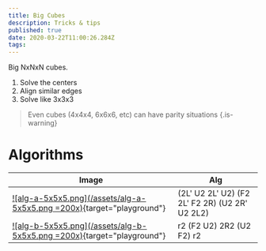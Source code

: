 ```yaml
---
title: Big Cubes
description: Tricks & tips
published: true
date: 2020-03-22T11:00:26.284Z
tags: 
---
```


Big NxNxN cubes.

1. Solve the centers
2. Align similar edges
3. Solve like 3x3x3

> Even cubes (4x4x4, 6x6x6, etc) can have parity situations
{.is-warning}


# Algorithms

|Image|Alg|
|---|---|
|[![alg-a-5x5x5.png](/assets/alg-a-5x5x5.png =200x)](https://alg.cubing.net/?puzzle=5x5x5&type=alg&alg=(2L-_U2_2L-_U2)_(F2_2L-_F2_2R)_(U2_2R-_U2_2L2)&view=playback){target="playground"}| (2L' U2 2L' U2) (F2 2L' F2 2R) (U2 2R' U2 2L2)|
|[![alg-b-5x5x5.png](/assets/alg-b-5x5x5.png =200x)](https://alg.cubing.net/?puzzle=5x5x5&alg=r2_(F2_U2)_2R2_(U2_F2)_r2&type=alg&view=playback){target="playground"}|r2 (F2 U2) 2R2 (U2 F2) r2|
